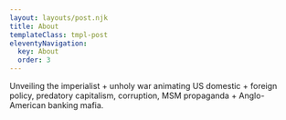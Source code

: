 ```yaml
---
layout: layouts/post.njk
title: About
templateClass: tmpl-post
eleventyNavigation:
  key: About
  order: 3
---
```


Unveiling the imperialist + unholy war animating US domestic + foreign policy, predatory capitalism, corruption, MSM propaganda + Anglo-American banking mafia.
